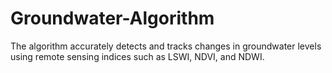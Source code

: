 # Groundwater-Algorithm
The algorithm accurately detects and tracks changes in groundwater levels using remote sensing indices such as LSWI, NDVI, and NDWI. 

